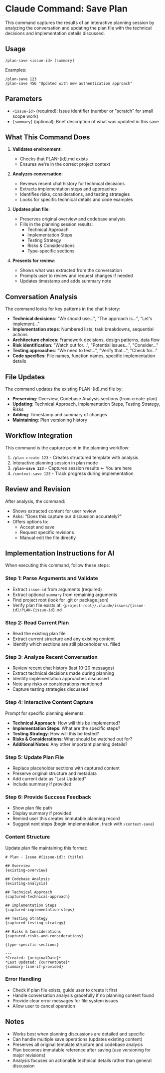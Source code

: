 # Claude Command: Save Plan

This command captures the results of an interactive planning session by analyzing the conversation and updating the plan file with the technical decisions and implementation details discussed.

## Usage

```
/plan-save <issue-id> [summary]
```

Examples:
```
/plan-save 123
/plan-save 456 "Updated with new authentication approach"
```

## Parameters

- `<issue-id>` (required): Issue identifier (number or "scratch" for small scope work)
- `[summary]` (optional): Brief description of what was updated in this save

## What This Command Does

1. **Validates environment**:
   - Checks that PLAN-{id}.md exists
   - Ensures we're in the correct project context

2. **Analyzes conversation**:
   - Reviews recent chat history for technical decisions
   - Extracts implementation steps and approaches
   - Identifies risks, considerations, and testing strategies
   - Looks for specific technical details and code examples

3. **Updates plan file**:
   - Preserves original overview and codebase analysis
   - Fills in the planning session results:
     - Technical Approach
     - Implementation Steps
     - Testing Strategy
     - Risks & Considerations
     - Type-specific sections

4. **Presents for review**:
   - Shows what was extracted from the conversation
   - Prompts user to review and request changes if needed
   - Updates timestamp and adds summary note

## Conversation Analysis

The command looks for key patterns in the chat history:
- **Technical decisions**: "We should use...", "The approach is...", "Let's implement..."
- **Implementation steps**: Numbered lists, task breakdowns, sequential actions
- **Architecture choices**: Framework decisions, design patterns, data flow
- **Risk identification**: "Watch out for...", "Potential issues...", "Consider..."
- **Testing approaches**: "We need to test...", "Verify that...", "Check for..."
- **Code specifics**: File names, function names, specific implementation details

## File Updates

The command updates the existing PLAN-{id}.md file by:
- **Preserving**: Overview, Codebase Analysis sections (from create-plan)
- **Updating**: Technical Approach, Implementation Steps, Testing Strategy, Risks
- **Adding**: Timestamp and summary of changes
- **Maintaining**: Plan versioning history

## Workflow Integration

This command is the capture point in the planning workflow:

1. `/plan-create 123` - Creates structured template with analysis
2. Interactive planning session in plan mode
3. **`/plan-save 123`** - Captures session results ← You are here
4. `/context-save 123` - Track progress during implementation

## Review and Revision

After analysis, the command:
- Shows extracted content for user review
- Asks: "Does this capture our discussion accurately?"
- Offers options to:
  - Accept and save
  - Request specific revisions
  - Manual edit the file directly

## Implementation Instructions for AI

When executing this command, follow these steps:

### Step 1: Parse Arguments and Validate
- Extract `issue-id` from arguments (required)
- Extract optional `summary` from remaining arguments
- Find project root (look for .git or package.json)
- Verify plan file exists at: `{project-root}/.claude/issues/{issue-id}/PLAN-{issue-id}.md`

### Step 2: Read Current Plan
- Read the existing plan file
- Extract current structure and any existing content
- Identify which sections are still placeholder vs. filled

### Step 3: Analyze Recent Conversation
- Review recent chat history (last 10-20 messages)
- Extract technical decisions made during planning
- Identify implementation approaches discussed
- Note any risks or considerations mentioned
- Capture testing strategies discussed

### Step 4: Interactive Content Capture
Prompt for specific planning elements:
- **Technical Approach**: How will this be implemented?
- **Implementation Steps**: What are the specific steps?
- **Testing Strategy**: How will this be tested?
- **Risks & Considerations**: What should be watched out for?
- **Additional Notes**: Any other important planning details?

### Step 5: Update Plan File
- Replace placeholder sections with captured content
- Preserve original structure and metadata
- Add current date as "Last Updated"
- Include summary if provided

### Step 6: Provide Success Feedback
- Show plan file path
- Display summary if provided
- Remind user this creates immutable planning record
- Suggest next steps (begin implementation, track with `/context-save`)

### Content Structure
Update plan file maintaining this format:
```
# Plan - Issue #{issue-id}: {title}

## Overview
{existing-overview}

## Codebase Analysis
{existing-analysis}

## Technical Approach
{captured-technical-approach}

## Implementation Steps
{captured-implementation-steps}

## Testing Strategy
{captured-testing-strategy}

## Risks & Considerations
{captured-risks-and-considerations}

{type-specific-sections}

---
*Created: {originalDate}*
*Last Updated: {currentDate}*
{summary-line-if-provided}
```

### Error Handling
- Check if plan file exists, guide user to create it first
- Handle conversation analysis gracefully if no planning content found
- Provide clear error messages for file system issues
- Allow user to cancel operation

## Notes

- Works best when planning discussions are detailed and specific
- Can handle multiple save operations (updates existing content)
- Preserves all original template structure and codebase analysis
- Plan becomes immutable reference after saving (use versioning for major revisions)
- Analysis focuses on actionable technical details rather than general discussion